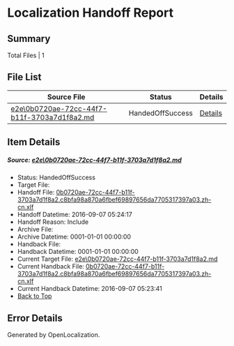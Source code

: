 # <a name='report-top'></a> Localization Handoff Report

## Summary
 Total Files | 1

## File List
 Source File | Status | Details 
 ----------- | ------ | ------- 
 [e2e\0b0720ae-72cc-44f7-b11f-3703a7d1f8a2.md](https://github.com/OpenLocalizationTestOrg/ol-test0/blob/6128befbed7af034b58311d97b2ed22ddbf3a954/e2e/0b0720ae-72cc-44f7-b11f-3703a7d1f8a2.md) | HandedOffSuccess | [Details](#f215bf68f502104d38cdb50e4b3b8e0d9b7c91511)

## Item Details
##### <a name='f215bf68f502104d38cdb50e4b3b8e0d9b7c91511'></a> Source: [e2e\0b0720ae-72cc-44f7-b11f-3703a7d1f8a2.md](https://github.com/OpenLocalizationTestOrg/ol-test0/blob/6128befbed7af034b58311d97b2ed22ddbf3a954/e2e/0b0720ae-72cc-44f7-b11f-3703a7d1f8a2.md)
* Status: HandedOffSuccess
* Target File: 
* Handoff File: [0b0720ae-72cc-44f7-b11f-3703a7d1f8a2.c8bfa98a870a6fbef69897656da7705317397a03.zh-cn.xlf](https://github.com/OpenLocalizationTestOrg/ol-test0-handoff/blob/2163bf978d07c79df7a3401383b54f4bf847c692/ol-handoff/OpenLocalizationTestOrg/ol-test0-zhcn/ci/ht/0b0720ae-72cc-44f7-b11f-3703a7d1f8a2.c8bfa98a870a6fbef69897656da7705317397a03.zh-cn.xlf)
* Handoff Datetime: 2016-09-07 05:24:17
* Handoff Reason: Include
* Archive File: 
* Archive Datetime: 0001-01-01 00:00:00
* Handback File: 
* Handback Datetime: 0001-01-01 00:00:00
* Current Target File: [e2e\0b0720ae-72cc-44f7-b11f-3703a7d1f8a2.md](https://github.com/OpenLocalizationTestOrg/ol-test0-zhcn/blob/20fa6a2aedbcdb1c33c40ccb0d21a5884d22818c/e2e/0b0720ae-72cc-44f7-b11f-3703a7d1f8a2.md)
* Current Handback File: [0b0720ae-72cc-44f7-b11f-3703a7d1f8a2.c8bfa98a870a6fbef69897656da7705317397a03.zh-cn.xlf](https://github.com/OpenLocalizationTestOrg/ol-test0-handback/blob/24e3055ba49cb1867d910c1b308f69e1f35645ee/ol-handback/OpenLocalizationTestOrg/ol-test0-zhcn/ci/ht/0b0720ae-72cc-44f7-b11f-3703a7d1f8a2.c8bfa98a870a6fbef69897656da7705317397a03.zh-cn.xlf)
* Current Handback Datetime: 2016-09-07 05:23:41
* [Back to Top](#report-top)


## Error Details

Generated by OpenLocalization.
